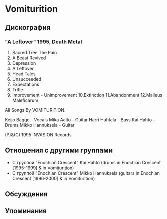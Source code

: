 # Vomiturition



## Дискография

### "A Leftover" 1995, Death Metal

1. Sacred Tree The Pain
2. A Beast Revived
3. Depression
4. A Leftover
5. Head Tales
6. Unsucceeded
7. Expectations
8. Trifle
9. Improvement - Unimprovement
10.Extinction
11.Abandonment
12.Malleus Maleficarum

All Songs By VOMITURITION.

Keijo Bagge - Vocals
Mika Aalto - Guitar
Harri Huhtala - Bass
Kai Hahto - Drums
Mikko Hannuksela - Guitar

(P)&(C) 1995 INVASION Records


## Отношения с другими группами

* C группой "Enochian Crescent" Kai Hahto (drums in Enochian Crescent [1995-1999] & in Vomiturition)
* C группой "Enochian Crescent" Mikko Hannuksela (guitars in Enochian Crescent [1996-2000] & in Vomiturition)

## Обсуждения


## Упоминания

